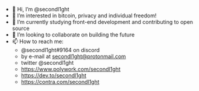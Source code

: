 - 👋 Hi, I’m @secondl1ght
- 👀 I’m interested in bitcoin, privacy and individual freedom!
- 🌱 I’m currently studying front-end development and contributing to open source
- 💞️ I’m looking to collaborate on building the future
- 📫 How to reach me: 
  - @secondl1ght#9164 on discord
  - by e-mail at secondl1ght@protonmail.com
  - twitter @secondl1ght
  - https://www.polywork.com/secondl1ght
  - https://dev.to/secondl1ght
  - https://contra.com/secondl1ght

<!---
secondl1ght/secondl1ght is a ✨ special ✨ repository because its `README.md` (this file) appears on your GitHub profile.
You can click the Preview link to take a look at your changes.
--->
